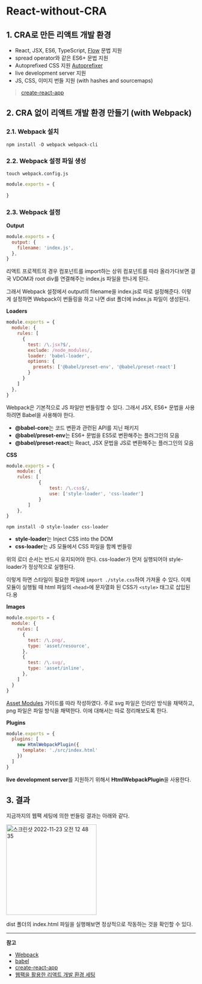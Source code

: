 # React-without-CRA
## 1. CRA로 만든 리액트 개발 환경
- React, JSX, ES6, TypeScript, [Flow](https://flow.org/) 문법 지원
- spread operator와 같은 ES6+ 문법 지원
- Autoprefixed CSS 지원 [Autoprefixer](https://www.npmjs.com/package/autoprefixer)
- live development server 지원
- JS, CSS, 이미지 번들 지원 (with hashes and sourcemaps)
> [create-react-app](https://github.com/facebook/create-react-app)

## 2. CRA 없이 리액트 개발 환경 만들기 (with Webpack)
### 2.1. Webpack 설치
`npm install -D webpack webpack-cli`
### 2.2. Webpack 설정 파일 생성
`touch webpack.config.js`
```javascript
module.exports = {
  
}
```
### 2.3. Webpack 설정
**Output**
```javascript
module.exports = {
  output: {
    filename: 'index.js',
  },
}
```
리액트 프로젝트의 경우 컴포넌트를 import하는 상위 컴포넌트를 따라 올라가다보면 결국 VDOM과 root div를 연결해주는 index.js 파일을 만나게 된다. 

그래서 Webpack 설정에서 output의 filename을 index.js로 따로 설정해준다. 이렇게 설정하면 Webpack이 번들링을 하고 나면 dist 폴더에 index.js 파일이 생성된다.

**Loaders**
```javascript
module.exports = {
  module: {
    rules: [
      {
        test: /\.jsx?$/,
        exclude: /node_modules/,
        loader: 'babel-loader',
        options: {
          presets: ['@babel/preset-env', '@babel/preset-react']
        }
      }
    ]
  },
}
```
Webpack은 기본적으로 JS 파일만 번들링할 수 있다. 그래서 JSX, ES6+ 문법을 사용하려면 Babel을 사용해야 한다. 
- **@babel-core**는 코드 변환과 관련된 API를 지닌 패키지
- **@babel/preset-env**는 ES6+ 문법을 ES5로 변환해주는 플러그인의 모음
- **@babel/preset-react**는 React, JSX 문법을 JS로 변환해주는 플러그인의 모음

**CSS**
```javascript
module.exports = {
	module: {
    rules: [
			{
				test: /\.css$/,
				use: ['style-loader', 'css-loader']
			}
		]
	},
}
```
`npm install -D style-loader css-loader`
- **style-loader**는 Inject CSS into the DOM
- **css-loader**는 JS 모듈에서 CSS 파일을 함께 번들링

위의 로더 순서는 반드시 유지되어야 한다. css-loader가 먼저 실행되어야 style-loader가 정상적으로 실행된다.

이렇게 하면 스타일이 필요한 파일에 `import ./style.css`하여 가져올 수 있다. 이제 모듈이 실행될 때 html 파일의 `<head>`에 문자열화 된 CSS가 `<style>` 태그로 삽입된다.용



**Images**
```javascript
module.exports = {
  module: {
    rules: [
      {
        test: /\.png/,
        type: 'asset/resource',
      },
      {
        test: /\.svg/,
        type: 'asset/inline',
      },
    ]
  }
}
```
[Asset Modules](https://webpack.kr/guides/asset-modules/) 가이드를 따라 작성하였다. 주로 svg 파일은 인라인 방식을 채택하고, png 파일은 파일 방식을 채택한다. 이에 대해서는 따로 정리해보도록 한다.

**Plugins**
```javascript
module.exports = {
  plugins: [
    new HtmlWebpackPlugin({
      template: './src/index.html'
    })
  ]
}
```
**live development server**를 지원하기 위해서 **HtmlWebpackPlugin**을 사용한다.
## 3. 결과
지금까지의 웹팩 세팅에 의한 번들링 결과는 아래와 같다.

<img width="240" alt="스크린샷 2022-11-23 오전 12 48 35" src="https://user-images.githubusercontent.com/62709718/203359489-324fcd34-5760-4ea1-b893-540246862a61.png">

dist 폴더의 index.html 파일을 실행해보면 정상적으로 작동하는 것을 확인할 수 있다.

---
**참고**
- [Webpack](https://webpack.js.org/)
- [babel](https://babeljs.io/)
- [create-react-app](https://github.com/facebook/create-react-app)
- [웹팩을 활용한 리액트 개발 환경 세팅](https://dinn.github.io/web/webpack-01/)
